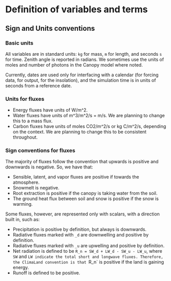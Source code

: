 # Definition of variables and terms

## Sign and Units conventions

### Basic units
All variables are in standard units: `kg` for mass, `m` for length, and
seconds `s` for time.  Zenith angle is reported in radians. We sometimes
use the units of moles and number of photons in the Canopy model where noted.

Currently, dates are used only for interfacing with a calendar
(for forcing data, for output, for the insolation), and the simulation time
is in units of seconds from a reference date.

### Units for fluxes
- Energy fluxes have units of W/m^2.
- Water fluxes have units of m^3/m^2/s = m/s. We are planning to change this to a mass flux.
- Carbon fluxes have units of moles CO2/m^2/s or kg C/m^2/s, depending on the context. We are planning to change this to be consistent throughout.

### Sign conventions for fluxes
The majority of fluxes follow the convention that upwards is positive and
downwards is negative. So, we have that:
- Sensible, latent, and vapor fluxes are positive if towards the atmosphere.
- Snowmelt is negative.
- Root extraction is positive if the canopy is taking water from the soil.
- The ground heat flux between soil and snow is positive if the snow is warming.

Some fluxes, however, are represented only with scalars, with a direction
built in, such as:
- Precipitation is positive by definition, but always is downwards.
- Radiative fluxes marked with `_d` are downwelling and positive by
definition.
- Radiative fluxes marked with `_u` are upwelling and positive by definition.
- Net radiation is defined to be `R_n = SW_d + LW_d - SW_u - LW_u`, where
`SW` and `LW indicate the total short and longwave fluxes. Therefore, the
ClimaLand convention is that `R_n` is positive if the land is gaining energy.
- Runoff is defined to be positive.